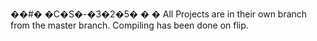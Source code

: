 ��#� �C�S�-�3�2�5�
�
�
All Projects are in their own branch from the master branch.  Compiling has been done on flip.
